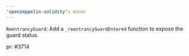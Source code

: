 ```yaml
---
'openzeppelin-solidity': minor
---
```


`ReentrancyGuard`: Add a `_reentrancyGuardEntered` function to expose the guard status.

pr: #3714
